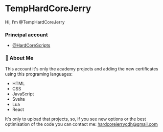 # TempHardCoreJerry

Hi, I’m @TempHardCoreJerry


### Principal account

- [@HardCoreScripts](https://github.com/HardCoreScripts)

### 🚀 About Me

This account it's only the academy projects and adding the new certificates using this programing languages:

- HTML
- CSS
- JavaScript
- Svelte
- Lua
- React

It's only to upload that projects, so, if you see new options or the best optimisation of the code you can contact me: hardcorejerrycdh@gmail.com
